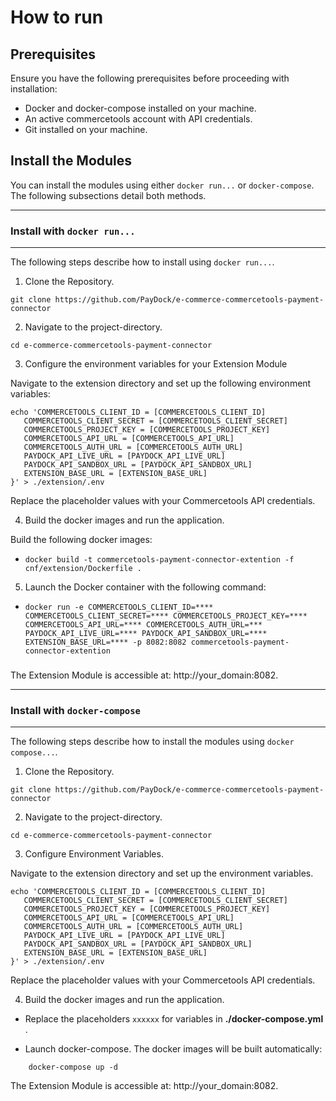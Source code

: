 # How to run

## Prerequisites

Ensure you have the following prerequisites before proceeding with installation:

- Docker and docker-compose installed on your machine.
- An active commercetools account with API credentials.
- Git installed on your machine.


## Install the Modules

You can install the modules using either `docker run...` or `docker-compose`. The following subsections detail both methods.

---
### Install with `docker run...`
---

The following steps describe how to install using `docker run...`.

1. Clone the Repository.

```
git clone https://github.com/PayDock/e-commerce-commercetools-payment-connector
```

2. Navigate to the project-directory.
```
cd e-commerce-commercetools-payment-connector
```

3. Configure the environment variables for your Extension Module


Navigate to the extension directory and set up the following environment variables:

```
echo 'COMMERCETOOLS_CLIENT_ID = [COMMERCETOOLS_CLIENT_ID]
   COMMERCETOOLS_CLIENT_SECRET = [COMMERCETOOLS_CLIENT_SECRET]
   COMMERCETOOLS_PROJECT_KEY = [COMMERCETOOLS_PROJECT_KEY]
   COMMERCETOOLS_API_URL = [COMMERCETOOLS_API_URL]
   COMMERCETOOLS_AUTH_URL = [COMMERCETOOLS_AUTH_URL]
   PAYDOCK_API_LIVE_URL = [PAYDOCK_API_LIVE_URL]
   PAYDOCK_API_SANDBOX_URL = [PAYDOCK_API_SANDBOX_URL]
   EXTENSION_BASE_URL = [EXTENSION_BASE_URL]
}' > ./extension/.env
```



Replace the placeholder values with your Commercetools API credentials.

4. Build the docker images and run the application.

Build the following docker images:

- `docker build -t commercetools-payment-connector-extention -f cnf/extension/Dockerfile .`


5. Launch the Docker container with the following command:

- `docker run -e COMMERCETOOLS_CLIENT_ID=**** COMMERCETOOLS_CLIENT_SECRET=**** COMMERCETOOLS_PROJECT_KEY=**** COMMERCETOOLS_API_URL=**** COMMERCETOOLS_AUTH_URL=*** PAYDOCK_API_LIVE_URL=**** PAYDOCK_API_SANDBOX_URL=**** EXTENSION_BASE_URL=**** -p 8082:8082 commercetools-payment-connector-extention`


###
The Extension Module is accessible at: http://your_domain:8082.


---
### Install with `docker-compose`
---

The following steps describe how to install the modules using `docker compose...`.

1. Clone the Repository.

```
git clone https://github.com/PayDock/e-commerce-commercetools-payment-connector
```

2. Navigate to the project-directory.

```
cd e-commerce-commercetools-payment-connector
```

3. Configure Environment Variables.

Navigate to the extension directory and set up the environment variables.

```
echo 'COMMERCETOOLS_CLIENT_ID = [COMMERCETOOLS_CLIENT_ID]
   COMMERCETOOLS_CLIENT_SECRET = [COMMERCETOOLS_CLIENT_SECRET]
   COMMERCETOOLS_PROJECT_KEY = [COMMERCETOOLS_PROJECT_KEY]
   COMMERCETOOLS_API_URL = [COMMERCETOOLS_API_URL]
   COMMERCETOOLS_AUTH_URL = [COMMERCETOOLS_AUTH_URL]
   PAYDOCK_API_LIVE_URL = [PAYDOCK_API_LIVE_URL]
   PAYDOCK_API_SANDBOX_URL = [PAYDOCK_API_SANDBOX_URL]
   EXTENSION_BASE_URL = [EXTENSION_BASE_URL]
}' > ./extension/.env
```

Replace the placeholder values with your Commercetools API credentials.


4. Build the docker images and run the application.

* Replace the placeholders `xxxxxx` for  variables in **./docker-compose.yml** .

* Launch docker-compose. The docker images will be built automatically:

```
    docker-compose up -d
```

The Extension Module is accessible at: http://your_domain:8082.
